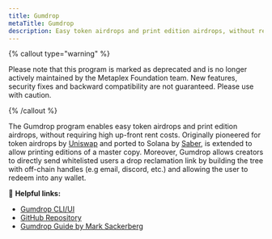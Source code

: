 ```yaml
---
title: Gumdrop
metaTitle: Gumdrop
description: Easy token airdrops and print edition airdrops, without requiring high up-front rent costs
---
```


{% callout type="warning" %}

Please note that this program is marked as deprecated and is no longer actively maintained by the Metaplex Foundation team. New features, security fixes and backward compatibility are not guaranteed. Please use with caution.

{% /callout %}

The Gumdrop program enables easy token airdrops and print edition airdrops, without requiring high up-front rent costs.
Originally pioneered for token airdrops by [Uniswap](https://github.com/Uniswap/merkle-distributor) and ported to Solana
by [Saber](https://github.com/saber-hq/merkle-distributor), is extended to allow printing editions of a master copy.
Moreover, Gumdrop allows creators to directly send whitelisted users a drop reclamation link by building the tree with
off-chain handles (e.g email, discord, etc.) and allowing the user to redeem into any wallet.

🔗 **Helpful links:**

- [Gumdrop CLI/UI](https://github.com/metaplex-foundation/gumdrop)
- [GitHub Repository](https://github.com/metaplex-foundation/metaplex-program-library/tree/master/gumdrop)
- [Gumdrop Guide by Mark Sackerberg](https://www.sackerberg.dev/blog/gumdrop)